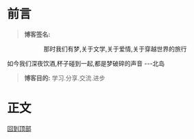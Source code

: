 # 前言
> **博客签名:**
<p style="text-align:center">那时我们有梦,关于文学,关于爱情,关于穿越世界的旅行</p>
<p>如今我们深夜饮酒,杯子碰到一起,都是梦破碎的声音  ---北岛</p>

> **博客目的:** 学习.分享.交流.进步
# 正文

[回到顶部](#readme)